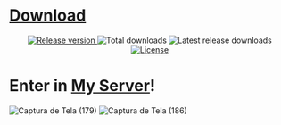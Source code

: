 # [Download](https://github.com/Chessdash543/Diamond-TP/releases/latest)
<div align="center">

<a href="https://github.com/Chessdash543/Diamond-TP/releases/latest">
  <img src="https://img.shields.io/github/v/release/Chessdash543/Diamond-TP" alt="Release version">
</a>
<img src="https://img.shields.io/github/downloads/Chessdash543/Diamond-TP/total" alt="Total downloads">
<img src="https://img.shields.io/github/downloads/Chessdash543/Diamond-TP/latest/total" alt="Latest release downloads">
<a href="LICENSE">
  <img src="https://img.shields.io/github/license/Chessdash543/Diamond-TP" alt="License">
</a>

</div>

# Enter in [My Server](https://discord.gg/XgNRtTFjbh)!
![Captura de Tela (179)](https://github.com/user-attachments/assets/9b7873c9-ac7e-4bdd-810b-b1c038571b81)
![Captura de Tela (186)](https://github.com/user-attachments/assets/ea7cd388-abac-4c16-9d9e-0e610e4f62cc)
